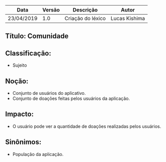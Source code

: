| Data | Versão | Descrição | Autor |
|---|---|---|---|
| 23/04/2019 | 1.0 | Criação do léxico  | Lucas Kishima |

## Título: Comunidade

## Classificação:

- Sujeito

## Noção:

- Conjunto de usuários do aplicativo.
- Conjunto de doações feitas pelos usuários da aplicação.

## Impacto:

- O usuário pode ver a quantidade de doações realizadas pelos usuários.

## Sinônimos:

- População da aplicação.
